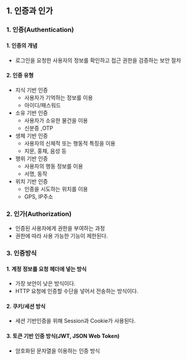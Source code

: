 ## 1. 인증과 인가
### 1. 인증(Authentication)
#### 1. 인증의 개념
- 로그인을 요청한 사용자의 정보를 확인하고 접근 권한을 검증하는 보안 절차

#### 2. 인증 유형
- 지식 기반 인증
  - 사용자가 기억하는 정보를 이용
  - 아이디/패스워드
- 소유 기반 인증
  - 사용자가 소유한 물건을 이용
  - 신분증 ,OTP
- 생체 기반 인증
  - 사용자의 신체적 또는 행동적 특징을 이용
  - 지문, 홍채, 음성 등
- 행위 기반 인증
  - 사용자의 행동 정보를 이용
  - 서명, 동작
- 위치 기반 인증
  - 인증을 시도하는 위치를 이용
  - GPS, IP주소

### 2. 인가(Authorization)
- 인증된 사용자에게 권한을 부여하는 과정
- 권한에 따라 사용 가능한 기능이 제한된다.

### 3. 인증방식
#### 1. 계정 정보를 요청 헤더에 넣는 방식
- 가장 보안이 낮은 방식이다.
- HTTP 요청에 인증할 수단을 넣어서 전송하는 방식이다.
#### 2. 쿠키/세션 방식
- 세션 기반인증을 위해 Session과 Cookie가 사용된다.

#### 3. 토큰 기반 인증 방식(JWT, JSON Web Token)
- 암호화된 문자열을 이용하는 인증 방식
